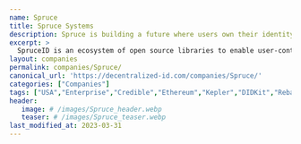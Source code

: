 ```yaml
---
name: Spruce
title: Spruce Systems
description: Spruce is building a future where users own their identity and data across all digital interactions. Our open-source credentialing infrastructure is standards-compliant, production-ready, and extensible into typical enterprise and government IT systems
excerpt: >
  SpruceID is an ecosystem of open source libraries to enable user-controlled identity anywhere. Kepler is a decentralized storage system that uses smart contracts to define where your data live and who has access. Enable reusable identity verifications across social media, DNS and more. Enable users to control their digital identity with their Ethereum account using Sign-In with Ethereum. <br><BR>Our libraries are the building blocks for our products, and in the spirit of collaborative innovation, they are modular and open-source for any builders in the community at large.
layout: companies
permalink: companies/Spruce/
canonical_url: 'https://decentralized-id.com/companies/Spruce/'
categories: ["Companies"]
tags: ["USA","Enterprise","Credible","Ethereum","Kepler","DIDKit","Rebase","Ethereum Foundation","ENS","Graph Hack 2022","Tezos","DID:TEZOS","DID","Verifiable Credentials","OpenID Connect","FIDO2","TreeLDR"]
header:
   image: # /images/Spruce_header.webp
   teaser: # /images/Spruce_teaser.webp 
last_modified_at: 2023-03-31
---
```

